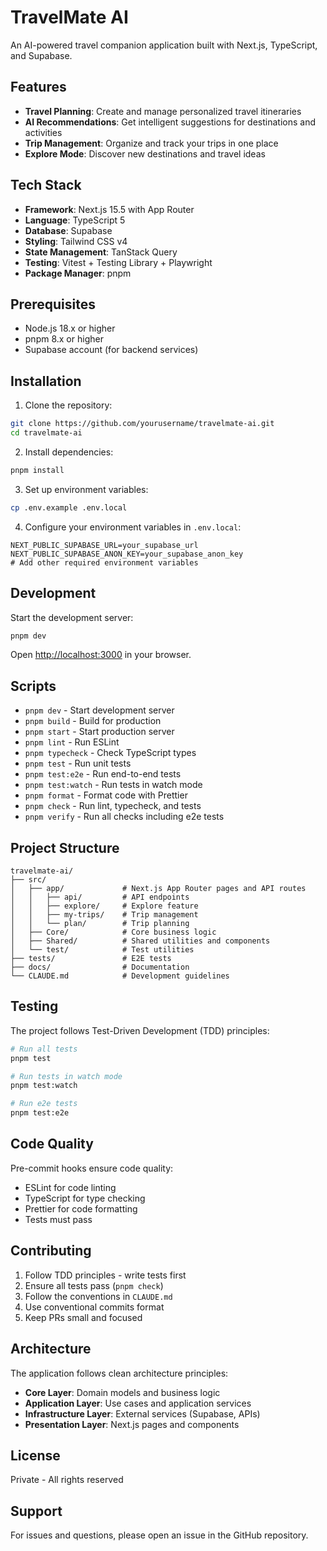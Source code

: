 # TravelMate AI

An AI-powered travel companion application built with Next.js, TypeScript, and Supabase.

## Features

- **Travel Planning**: Create and manage personalized travel itineraries
- **AI Recommendations**: Get intelligent suggestions for destinations and activities
- **Trip Management**: Organize and track your trips in one place
- **Explore Mode**: Discover new destinations and travel ideas

## Tech Stack

- **Framework**: Next.js 15.5 with App Router
- **Language**: TypeScript 5
- **Database**: Supabase
- **Styling**: Tailwind CSS v4
- **State Management**: TanStack Query
- **Testing**: Vitest + Testing Library + Playwright
- **Package Manager**: pnpm

## Prerequisites

- Node.js 18.x or higher
- pnpm 8.x or higher
- Supabase account (for backend services)

## Installation

1. Clone the repository:
```bash
git clone https://github.com/yourusername/travelmate-ai.git
cd travelmate-ai
```

2. Install dependencies:
```bash
pnpm install
```

3. Set up environment variables:
```bash
cp .env.example .env.local
```

4. Configure your environment variables in `.env.local`:
```
NEXT_PUBLIC_SUPABASE_URL=your_supabase_url
NEXT_PUBLIC_SUPABASE_ANON_KEY=your_supabase_anon_key
# Add other required environment variables
```

## Development

Start the development server:
```bash
pnpm dev
```

Open [http://localhost:3000](http://localhost:3000) in your browser.

## Scripts

- `pnpm dev` - Start development server
- `pnpm build` - Build for production
- `pnpm start` - Start production server
- `pnpm lint` - Run ESLint
- `pnpm typecheck` - Check TypeScript types
- `pnpm test` - Run unit tests
- `pnpm test:e2e` - Run end-to-end tests
- `pnpm test:watch` - Run tests in watch mode
- `pnpm format` - Format code with Prettier
- `pnpm check` - Run lint, typecheck, and tests
- `pnpm verify` - Run all checks including e2e tests

## Project Structure

```
travelmate-ai/
├── src/
│   ├── app/             # Next.js App Router pages and API routes
│   │   ├── api/         # API endpoints
│   │   ├── explore/     # Explore feature
│   │   ├── my-trips/    # Trip management
│   │   └── plan/        # Trip planning
│   ├── Core/            # Core business logic
│   ├── Shared/          # Shared utilities and components
│   └── test/            # Test utilities
├── tests/               # E2E tests
├── docs/                # Documentation
└── CLAUDE.md            # Development guidelines
```

## Testing

The project follows Test-Driven Development (TDD) principles:

```bash
# Run all tests
pnpm test

# Run tests in watch mode
pnpm test:watch

# Run e2e tests
pnpm test:e2e
```

## Code Quality

Pre-commit hooks ensure code quality:
- ESLint for code linting
- TypeScript for type checking
- Prettier for code formatting
- Tests must pass

## Contributing

1. Follow TDD principles - write tests first
2. Ensure all tests pass (`pnpm check`)
3. Follow the conventions in `CLAUDE.md`
4. Use conventional commits format
5. Keep PRs small and focused

## Architecture

The application follows clean architecture principles:

- **Core Layer**: Domain models and business logic
- **Application Layer**: Use cases and application services
- **Infrastructure Layer**: External services (Supabase, APIs)
- **Presentation Layer**: Next.js pages and components

## License

Private - All rights reserved

## Support

For issues and questions, please open an issue in the GitHub repository.

